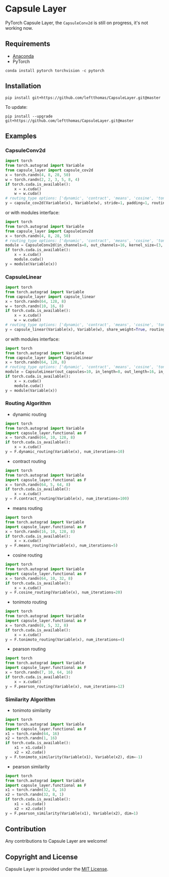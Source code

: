 # Capsule Layer
PyTorch Capsule Layer, the `CapsuleConv2d` is still on progress, it's not working now.

## Requirements
* [Anaconda](https://www.anaconda.com/download/)
* PyTorch
```
conda install pytorch torchvision -c pytorch
```

## Installation
```
pip install git+https://github.com/leftthomas/CapsuleLayer.git@master
```
To update:
```
pip install --upgrade git+https://github.com/leftthomas/CapsuleLayer.git@master
```

## Examples
### CapsuleConv2d
```python
import torch
from torch.autograd import Variable
from capsule_layer import capsule_cov2d
x = torch.randn(4, 8, 28, 50)
w = torch.randn(2, 2, 3, 5, 8, 4)
if torch.cuda.is_available():
    x = x.cuda()
    w = w.cuda()
# routing_type options: ['dynamic', 'contract', 'means', 'cosine', 'tonimoto', 'pearson']
y = capsule_cov2d(Variable(x), Variable(w), stride=1, padding=1, routing_type='dynamic')
```
or with modules interface:
```python
import torch
from torch.autograd import Variable
from capsule_layer import CapsuleConv2d
x = torch.randn(4, 8, 28, 50)
# routing_type options: ['dynamic', 'contract', 'means', 'cosine', 'tonimoto', 'pearson']
module = CapsuleConv2d(in_channels=8, out_channels=16, kernel_size=(3, 5), in_length=4, out_length=8, stride=1, padding=1, routing_type='means')
if torch.cuda.is_available():
    x = x.cuda()
    module.cuda()
y = module(Variable(x))
```

### CapsuleLinear
```python
import torch
from torch.autograd import Variable
from capsule_layer import capsule_linear
x = torch.randn(64, 128, 8)
w = torch.randn(10, 16, 8)
if torch.cuda.is_available():
    x = x.cuda()
    w = w.cuda()
# routing_type options: ['dynamic', 'contract', 'means', 'cosine', 'tonimoto', 'pearson']
y = capsule_linear(Variable(x), Variable(w), share_weight=True, routing_type='contract')
```
or with modules interface:
```python
import torch
from torch.autograd import Variable
from capsule_layer import CapsuleLinear
x = torch.randn(64, 128, 8)
# routing_type options: ['dynamic', 'contract', 'means', 'cosine', 'tonimoto', 'pearson']
module = CapsuleLinear(out_capsules=10, in_length=8, out_length=16, in_capsules=None, routing_type='contract', num_iterations=3)
if torch.cuda.is_available():
    x = x.cuda()
    module.cuda()
y = module(Variable(x))
```

### Routing Algorithm
* dynamic routing
```python
import torch
from torch.autograd import Variable
import capsule_layer.functional as F
x = torch.randn(64, 10, 128, 8)
if torch.cuda.is_available():
    x = x.cuda()
y = F.dynamic_routing(Variable(x), num_iterations=10)
```
* contract routing
```python
import torch
from torch.autograd import Variable
import capsule_layer.functional as F
x = torch.randn(64, 5, 64, 8)
if torch.cuda.is_available():
    x = x.cuda()
y = F.contract_routing(Variable(x), num_iterations=100)
```
* means routing
```python
import torch
from torch.autograd import Variable
import capsule_layer.functional as F
x = torch.randn(16, 10, 128, 8)
if torch.cuda.is_available():
    x = x.cuda()
y = F.means_routing(Variable(x), num_iterations=5)
```
* cosine routing
```python
import torch
from torch.autograd import Variable
import capsule_layer.functional as F
x = torch.randn(64, 10, 32, 8)
if torch.cuda.is_available():
    x = x.cuda()
y = F.cosine_routing(Variable(x), num_iterations=20)
```
* tonimoto routing
```python
import torch
from torch.autograd import Variable
import capsule_layer.functional as F
x = torch.randn(8, 5, 32, 8)
if torch.cuda.is_available():
    x = x.cuda()
y = F.tonimoto_routing(Variable(x), num_iterations=4)
```
* pearson routing
```python
import torch
from torch.autograd import Variable
import capsule_layer.functional as F
x = torch.randn(7, 10, 64, 16)
if torch.cuda.is_available():
    x = x.cuda()
y = F.pearson_routing(Variable(x), num_iterations=12)
```

### Similarity Algorithm
* tonimoto similarity
```python
import torch
from torch.autograd import Variable
import capsule_layer.functional as F
x1 = torch.randn(64, 16)
x2 = torch.randn(1, 16)
if torch.cuda.is_available():
    x1 = x1.cuda()
    x2 = x2.cuda()
y = F.tonimoto_similarity(Variable(x1), Variable(x2), dim=-1)
```
* pearson similarity
```python
import torch
from torch.autograd import Variable
import capsule_layer.functional as F
x1 = torch.randn(32, 8, 16)
x2 = torch.randn(32, 8, 1)
if torch.cuda.is_available():
    x1 = x1.cuda()
    x2 = x2.cuda()
y = F.pearson_similarity(Variable(x1), Variable(x2), dim=1)
```

## Contribution
Any contributions to Capsule Layer are welcome!

## Copyright and License
Capsule Layer is provided under the [MIT License](LICENSE).